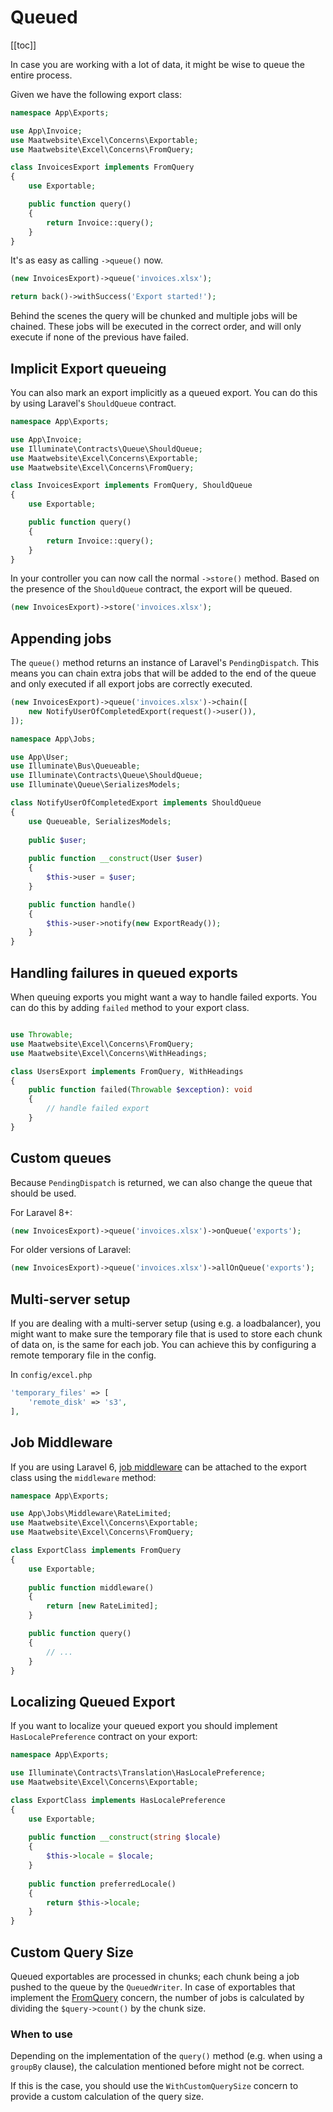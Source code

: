 # Queued

[[toc]]

In case you are working with a lot of data, it might be wise to queue the entire process. 

Given we have the following export class:

```php
namespace App\Exports;

use App\Invoice;
use Maatwebsite\Excel\Concerns\Exportable;
use Maatwebsite\Excel\Concerns\FromQuery;

class InvoicesExport implements FromQuery
{
    use Exportable;

    public function query()
    {
        return Invoice::query();
    }
}
```

It's as easy as calling `->queue()` now.

```php
(new InvoicesExport)->queue('invoices.xlsx');

return back()->withSuccess('Export started!');
```

Behind the scenes the query will be chunked and multiple jobs will be chained. These jobs will be executed in the correct order,
and will only execute if none of the previous have failed. 

## Implicit Export queueing

You can also mark an export implicitly as a queued export. You can do this by using Laravel's `ShouldQueue` contract.

```php
namespace App\Exports;

use App\Invoice;
use Illuminate\Contracts\Queue\ShouldQueue;
use Maatwebsite\Excel\Concerns\Exportable;
use Maatwebsite\Excel\Concerns\FromQuery;

class InvoicesExport implements FromQuery, ShouldQueue
{
    use Exportable;

    public function query()
    {
        return Invoice::query();
    }
}
```

In your controller you can now call the normal `->store()` method. 
Based on the presence of the `ShouldQueue` contract, the export will be queued.

```php
(new InvoicesExport)->store('invoices.xlsx');
```

## Appending jobs

The `queue()` method returns an instance of Laravel's `PendingDispatch`. This means you can chain extra jobs that will be added to the end of the queue and only executed if all export jobs are correctly executed.

```php
(new InvoicesExport)->queue('invoices.xlsx')->chain([
    new NotifyUserOfCompletedExport(request()->user()),
]);
```

```php
namespace App\Jobs;

use App\User;
use Illuminate\Bus\Queueable;
use Illuminate\Contracts\Queue\ShouldQueue;
use Illuminate\Queue\SerializesModels;

class NotifyUserOfCompletedExport implements ShouldQueue
{
    use Queueable, SerializesModels;
    
    public $user;
    
    public function __construct(User $user)
    {
        $this->user = $user;
    }

    public function handle()
    {
        $this->user->notify(new ExportReady());
    }
}
```

## Handling failures in queued exports

When queuing exports you might want a way to handle failed exports. You can do this by adding `failed` method to your export class.

```php

use Throwable;
use Maatwebsite\Excel\Concerns\FromQuery;
use Maatwebsite\Excel\Concerns\WithHeadings;

class UsersExport implements FromQuery, WithHeadings
{   
    public function failed(Throwable $exception): void
    {
        // handle failed export
    }
}
```


## Custom queues

Because `PendingDispatch` is returned, we can also change the queue that should be used.

For Laravel 8+:

```php
(new InvoicesExport)->queue('invoices.xlsx')->onQueue('exports');
```
For older versions of Laravel:

```php
(new InvoicesExport)->queue('invoices.xlsx')->allOnQueue('exports');
```

## Multi-server setup

If you are dealing with a multi-server setup (using e.g. a loadbalancer), you might want to make sure the temporary file that is used to store each chunk of data on, is the same for each job. You can achieve this by configuring a remote temporary file in the config.

In `config/excel.php`

```php
'temporary_files' => [
    'remote_disk' => 's3',
],
```

## Job Middleware

If you are using Laravel 6, [job middleware](https://laravel.com/docs/6.x/queues#job-middleware) can be attached to the export class using the `middleware` method:

```php
namespace App\Exports;

use App\Jobs\Middleware\RateLimited;
use Maatwebsite\Excel\Concerns\Exportable;
use Maatwebsite\Excel\Concerns\FromQuery;

class ExportClass implements FromQuery
{
    use Exportable;
    
    public function middleware()
    {
        return [new RateLimited];
    }

    public function query()
    {
        // ...
    }
}
```

## Localizing Queued Export

If you want to localize your queued export you should implement `HasLocalePreference` contract on your export:

```php
namespace App\Exports;

use Illuminate\Contracts\Translation\HasLocalePreference;
use Maatwebsite\Excel\Concerns\Exportable;

class ExportClass implements HasLocalePreference
{
    use Exportable;
    
    public function __construct(string $locale)
    {
        $this->locale = $locale;
    }
    
    public function preferredLocale()
    {
        return $this->locale;
    }
}
```

## Custom Query Size
Queued exportables are processed in chunks; each chunk being a job pushed to the queue by the `QueuedWriter`.
In case of exportables that implement the [FromQuery](/3.1/exports/from-query.html) concern, the number of jobs is calculated by dividing the `$query->count()` by the chunk size.

### When to use
Depending on the implementation of the `query()` method (e.g. when using a `groupBy` clause), the calculation mentioned before might not be correct.

If this is the case, you should use the `WithCustomQuerySize` concern to provide a custom calculation of the query size.
